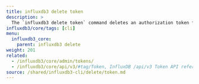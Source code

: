 ```yaml
---
title: influxdb3 delete token
description: >
  The `influxdb3 delete token` command deletes an authorization token from the {{% product-name %}} server.
influxdb3/core/tags: [cli]
menu:
  influxdb3_core:
    parent: influxdb3 delete 
weight: 201
related:
  - /influxdb3/core/admin/tokens/
  - /influxdb3/core/api/v3/#tag/Token, InfluxDB /api/v3 Token API reference
source: /shared/influxdb3-cli/delete/token.md
---
```


<!-- The content of this file is at
//SOURCE - content/shared/influxdb3-cli/delete/token.md
-->
